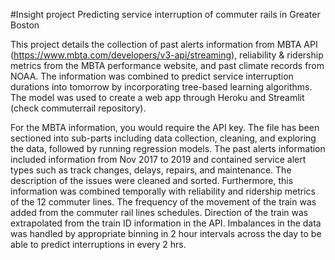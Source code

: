 #Insight project
Predicting service interruption of commuter rails in Greater Boston

This project details the collection of past alerts information from MBTA API (https://www.mbta.com/developers/v3-api/streaming), reliability & ridership metrics from
the MBTA performance website, and past climate records from NOAA. The information was combined to predict service interruption durations into tomorrow by incorporating 
tree-based learning algorithms. The model was used to create a web app through Heroku and Streamlit (check commuterrail repository). 

For the MBTA information, you would require the API key. The file has been sectioned into sub-parts including data collection, cleaning, and exploring the data, followed by running regression
models. The past alerts information included information from Nov 2017 to 2019 and contained service alert types such as track changes, delays, repairs, and maintenance. The description of the 
issues were cleaned and sorted. 
Furthermore, this information was combined temporally with reliability and ridership metrics of the 12 commuter lines. The frequency of the movement of the train 
was added from the commuter rail lines schedules. Direction of the train was extrapolated from the train ID information in the API. Imbalances in the data was handled by appropriate 
binning in 2 hour intervals across the day to be able to predict interruptions in every 2 hrs. 



